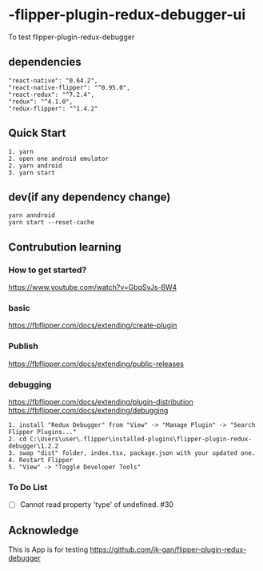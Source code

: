 # -flipper-plugin-redux-debugger-ui
 To test flipper-plugin-redux-debugger


## dependencies  

```
"react-native": "0.64.2",
"react-native-flipper": "^0.95.0",
"react-redux": "^7.2.4",
"redux": "^4.1.0",
"redux-flipper": "^1.4.2"
```

## Quick Start   
```
1. yarn 
2. open one android emulator
2. yarn android
3. yarn start
```

## dev(if any dependency change)  
```
yarn anndroid
yarn start --reset-cache
```
## Contrubution learning  

### How to get started?  
https://www.youtube.com/watch?v=GbqSvJs-6W4  
### basic  
https://fbflipper.com/docs/extending/create-plugin   
### Publish  
https://fbflipper.com/docs/extending/public-releases  


### debugging  
https://fbflipper.com/docs/extending/plugin-distribution  
https://fbflipper.com/docs/extending/debugging 

```
1. install "Redux Debugger" from "View" -> "Manage Plugin" -> "Search Flipper Plugins..."
2. cd C:\Users\user\.flipper\installed-plugins\flipper-plugin-redux-debugger\1.2.2
3. swap "dist" folder, index.tsx, package.json with your updated one.
4. Restart Flipper 
5. "View" -> "Toggle Developer Tools"  
```

### To Do List  

- [ ] Cannot read property 'type' of undefined. #30



## Acknowledge  
This is App is for testing https://github.com/jk-gan/flipper-plugin-redux-debugger